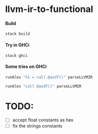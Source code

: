 # llvm-ir-to-functional

#### Build

```
stack build
```

#### Try in GHCi

```
stack ghci
```

#### Some tries on GHCi

```haskell
runAlex "%1 = call @asdf()" parseLLVMIR
```

```haskell
runAlex "call @asdf()" parseLLVMIR
```

# TODO:

- [ ] accept float constants as hex
- [ ] fix the strings constants
